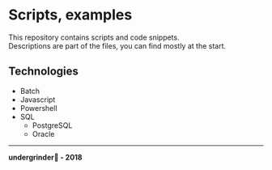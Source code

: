 # Scripts, examples #This repository contains scripts and code snippets.  Descriptions are part of the files, you can find mostly at the start.## Technologies ##* Batch* Javascript* Powershell* SQL	* PostgreSQL    * Oracle	-----------------------------------------__undergrinder:ghost: - 2018__